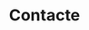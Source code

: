 ---
title: "Contacte"
description : "Contact page"

office:
  title : "Oficina Central"
  email : "info@dastions.com"
  location : "Barcelona, España"
  content : "Consultenos cualquier duda."

# opennig hour
opennig_hour:
  title : "Atención al Client"
  mobile : "+34 977 13 12 06"
  day_time:
    - "De lunes a viernes:"
    - "10:00 – 13:00"
    
draft: false
---